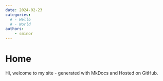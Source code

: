 ```yaml
---
date: 2024-02-23
categories:
  # - Hello
  # - World
authors:
    - sminor
---
```


# Home

Hi, welcome to my site - generated with MkDocs and Hosted on GitHub.

